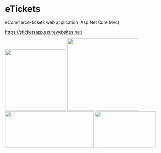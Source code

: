 # eTickets
eCommerce-tickets web application (Asp.Net Core Mvc)

https://eticketsapp.azurewebsites.net/

<img src="http://devnot.com/wp-content/uploads/2017/06/ASP-Core-MVC-%C3%B6ne-%C3%A7%C4%B1kan-g%C3%B6rsel.jpg" width="200"></span>
<img src="https://miro.medium.com/max/855/1*Aebwf5rdfwiMYcyG87jJsg.jpeg" width="235"></span>
<img src="https://www.mshowto.org/images/articles/2019/12/122519_1531_NetCoreIden2.jpg" width="290" height="120"></span>
<img src="https://www.siberdinc.com/wp-content/uploads/2020/11/Microsoft-Azure.png" width="200" height="120"></span>



